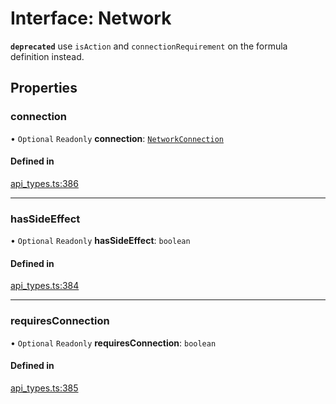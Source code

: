 # Interface: Network

**`deprecated`** use `isAction` and `connectionRequirement` on the formula definition instead.

## Properties

### connection

• `Optional` `Readonly` **connection**: [`NetworkConnection`](../enums/NetworkConnection.md)

#### Defined in

[api_types.ts:386](https://github.com/coda/packs-sdk/blob/main/api_types.ts#L386)

___

### hasSideEffect

• `Optional` `Readonly` **hasSideEffect**: `boolean`

#### Defined in

[api_types.ts:384](https://github.com/coda/packs-sdk/blob/main/api_types.ts#L384)

___

### requiresConnection

• `Optional` `Readonly` **requiresConnection**: `boolean`

#### Defined in

[api_types.ts:385](https://github.com/coda/packs-sdk/blob/main/api_types.ts#L385)
